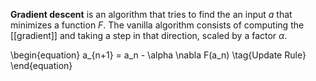 **Gradient descent** is an algorithm that tries to find the an input $a$ that minimizes a function $F$. The vanilla algorithm consists of computing the [[gradient]] and taking a step in that direction, scaled by a factor $\alpha$.

\begin{equation}
a_{n+1} = a_n - \alpha \nabla F(a_n) \tag{Update Rule}
\end{equation}